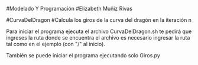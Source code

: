 #Modelado Y Programación
#Elizabeth Muñiz Rivas

#CurvaDelDragon
#Calcula los giros de la curva del dragón en la iteración n 

Para iniciar el programa ejecuta el archivo CurvaDelDragon.sh
te pedirá que ingreses la ruta donde se encuentra el archivo
es necesario ingresar la ruta tal como en el ejemplo (con "/" al inicio). 

También se puede iniciar el programa ejecutando solo Giros.py
